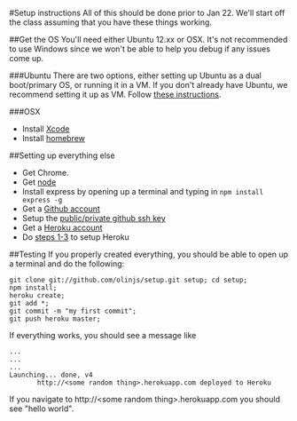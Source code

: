 #Setup instructions
All of this should be done prior to Jan 22. We'll start off the class assuming that you have these things working.

##Get the OS
You'll need either Ubuntu 12.xx or OSX. It's not recommended to use Windows since we won't be able to help you debug if any issues come up.  

###Ubuntu
There are two options, either setting up Ubuntu as a dual boot/primary OS, or running it in a VM. If you don't already have Ubuntu, we recommend setting it up as VM. Follow [these instructions](http://www.psychocats.net/ubuntu/virtualbox).  

###OSX
* Install [Xcode](https://developer.apple.com/xcode/)
* Install [homebrew](http://mxcl.github.com/homebrew/)

##Setting up everything else
* Get Chrome. 
* Get [node](http://nodejs.org/)
* Install express by opening up a terminal and typing in ```npm install express -g```
* Get a [Github account](https://github.com/)
* Setup the [public/private github ssh key](https://help.github.com/articles/generating-ssh-keys#platform-linux)
* Get a [Heroku account](http://www.heroku.com/)
* Do [steps 1-3](https://devcenter.heroku.com/articles/quickstart) to setup Heroku

##Testing
If you properly created everything, you should be able to open up a terminal and do the following:

```
git clone git://github.com/olinjs/setup.git setup; cd setup;
npm install;
heroku create;
git add *;
git commit -m "my first commit";
git push heroku master;
```

If everything works, you should see a message like

```
...
...
...
Launching... done, v4
       http://<some random thing>.herokuapp.com deployed to Heroku
```

If you navigate to http://\<some random thing\>.herokuapp.com you should see "hello world".
